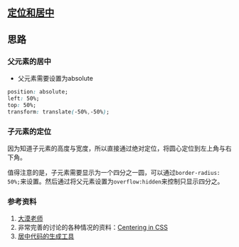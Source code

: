 ## [定位和居中](http://ife.baidu.com/course/detail/id/95)
## 思路

### 父元素的居中

* 父元素需要设置为absolute

```css
position: absolute;
left: 50%;
top: 50%;
transform: translate(-50%,-50%);
```
### 子元素的定位

因为知道子元素的高度与宽度，所以直接通过绝对定位，将圆心定位到左上角与右下角。

值得注意的是，子元素需要显示为一个四分之一圆，可以通过`border-radius: 50%;`来设置。然后通过将父元素设置为`overflow:hidden`来控制只显示四分之。

### 参考资料
1. [大漠老师](http://www.w3cplus.com/css/advanced-html-css-lesson2-detailed-css-positioning.html)
2. 非常完善的讨论的各种情况的资料：[Centering in CSS](https://css-tricks.com/centering-css-complete-guide/)
3. [居中代码的生成工具](https://css-tricks.com/float-center/)